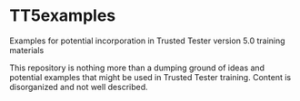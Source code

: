 # TT5examples
Examples for potential incorporation in Trusted Tester version 5.0 training materials

This repository is nothing more than a dumping ground of ideas and potential examples that might be used in Trusted Tester training. Content is disorganized and not well described. 
